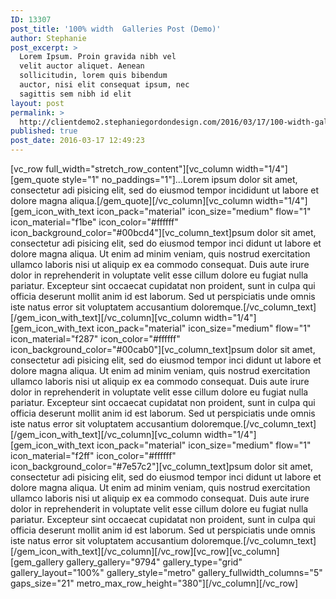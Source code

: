 ```yaml
---
ID: 13307
post_title: '100% width  Galleries Post (Demo)'
author: Stephanie
post_excerpt: >
  Lorem Ipsum. Proin gravida nibh vel
  velit auctor aliquet. Aenean
  sollicitudin, lorem quis bibendum
  auctor, nisi elit consequat ipsum, nec
  sagittis sem nibh id elit
layout: post
permalink: >
  http://clientdemo2.stephaniegordondesign.com/2016/03/17/100-width-galleries-post-4/
published: true
post_date: 2016-03-17 12:49:23
---
```

[vc_row full_width="stretch_row_content"][vc_column width="1/4"][gem_quote style="1" no_paddings="1"]...Lorem ipsum dolor sit amet, consectetur adi pisicing elit, sed do eiusmod tempor incididunt ut labore et dolore magna aliqua.[/gem_quote][/vc_column][vc_column width="1/4"][gem_icon_with_text icon_pack="material" icon_size="medium" flow="1" icon_material="f1be" icon_color="#ffffff" icon_background_color="#00bcd4"][vc_column_text]psum dolor sit amet, consectetur adi pisicing elit, sed do eiusmod tempor inci didunt ut labore et dolore magna aliqua. Ut enim ad minim veniam, quis nostrud exercitation ullamco laboris nisi ut aliquip ex ea commodo consequat. Duis aute irure dolor in reprehenderit in voluptate velit esse cillum dolore eu fugiat nulla pariatur. Excepteur sint occaecat cupidatat non proident, sunt in culpa qui officia deserunt mollit anim id est laborum. Sed ut perspiciatis unde omnis iste natus error sit voluptatem accusantium doloremque.[/vc_column_text][/gem_icon_with_text][/vc_column][vc_column width="1/4"][gem_icon_with_text icon_pack="material" icon_size="medium" flow="1" icon_material="f287" icon_color="#ffffff" icon_background_color="#00cab0"][vc_column_text]psum dolor sit amet, consectetur adi pisicing elit, sed do eiusmod tempor inci didunt ut labore et dolore magna aliqua. Ut enim ad minim veniam, quis nostrud exercitation ullamco laboris nisi ut aliquip ex ea commodo consequat. Duis aute irure dolor in reprehenderit in voluptate velit esse cillum dolore eu fugiat nulla pariatur. Excepteur sint occaecat cupidatat non proident, sunt in culpa qui officia deserunt mollit anim id est laborum. Sed ut perspiciatis unde omnis iste natus error sit voluptatem accusantium doloremque.[/vc_column_text][/gem_icon_with_text][/vc_column][vc_column width="1/4"][gem_icon_with_text icon_pack="material" icon_size="medium" flow="1" icon_material="f2ff" icon_color="#ffffff" icon_background_color="#7e57c2"][vc_column_text]psum dolor sit amet, consectetur adi pisicing elit, sed do eiusmod tempor inci didunt ut labore et dolore magna aliqua. Ut enim ad minim veniam, quis nostrud exercitation ullamco laboris nisi ut aliquip ex ea commodo consequat. Duis aute irure dolor in reprehenderit in voluptate velit esse cillum dolore eu fugiat nulla pariatur. Excepteur sint occaecat cupidatat non proident, sunt in culpa qui officia deserunt mollit anim id est laborum. Sed ut perspiciatis unde omnis iste natus error sit voluptatem accusantium doloremque.[/vc_column_text][/gem_icon_with_text][/vc_column][/vc_row][vc_row][vc_column][gem_gallery gallery_gallery="9794" gallery_type="grid" gallery_layout="100%" gallery_style="metro" gallery_fullwidth_columns="5" gaps_size="21" metro_max_row_height="380"][/vc_column][/vc_row]